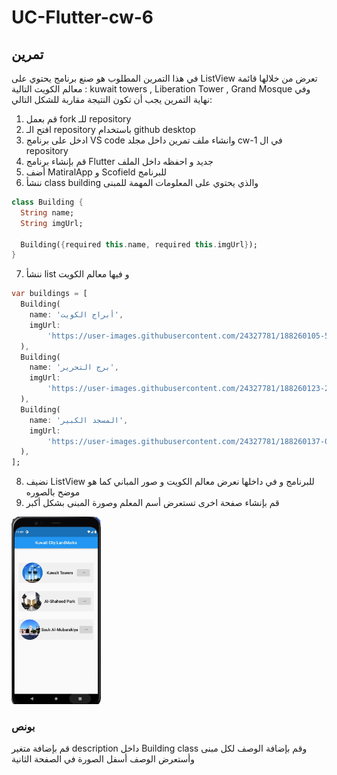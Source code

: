 # UC-Flutter-cw-6

## تمرين

في هذا التمرين المطلوب هو صنع برنامج يحتوي على ListView تعرض من خلالها قائمة معالم الكويت التالية : kuwait towers , Liberation Tower , Grand Mosque وفي نهاية التمرين يجب أن تكون النتيجة مقاربة للشكل التالي:

1. قم بعمل fork للـ repository
2. افتح الـ repository باستخدام github desktop
3. ادخل على برنامج VS code وانشاء ملف تمرين داخل مجلد cw-1 في ال repository
4. قم بإنشاء برنامج Flutter جديد و احفظه داخل الملف
5. أضف MatiralApp و Scofield للبرنامج
6. ننشأ class building والذي يحتوي على المعلومات المهمة للمبنى

```dart
class Building {
  String name;
  String imgUrl;

  Building({required this.name, required this.imgUrl});
}
```

7. ننشأ list و فيها معالم الكويت

```dart
var buildings = [
  Building(
    name: 'أبراج الكويت',
    imgUrl:
        'https://user-images.githubusercontent.com/24327781/188260105-52be6a2e-a6d3-4ceb-86c0-ddc83e0aa5b6.jpeg',
  ),
  Building(
    name: 'برج التحرير',
    imgUrl:
        'https://user-images.githubusercontent.com/24327781/188260123-28de85b4-d272-4ebb-b2ad-22a9582079bf.jpeg',
  ),
  Building(
    name: 'المسجد الكبير',
    imgUrl:
        'https://user-images.githubusercontent.com/24327781/188260137-021d865a-625e-4941-ad75-6427c690e0cf.jpeg',
  ),
];
```

8. نضيف ListView للبرنامج و في داخلها نعرض معالم الكويت و صور المباني كما هو موضح بالصوره
9. قم بإنشاء صفحة اخرى تستعرض أسم المعلم وصورة المبنى بشكل أكبر

<img src="images/c6-cw1.jpg" height="300"/>

### بونص

قم بإضافة متغير description داخل Building class وقم بإضافة الوصف لكل مبنى وأستعرض الوصف أسفل الصورة في الصفحة الثانية
